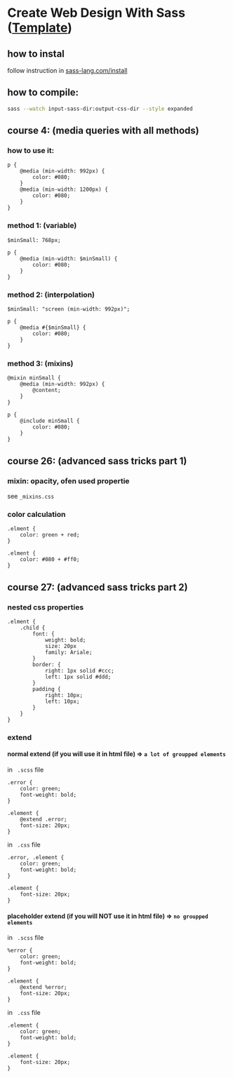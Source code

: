 # Create Web Design With Sass ([Template](https://www.os-templates.com/website-templates/template-demos/free-psd-templates/composition/))

## how to instal
follow instruction in [sass-lang.com/install](https://sass-lang.com/install)

## how to compile:
```sh
sass --watch input-sass-dir:output-css-dir --style expanded
```

## course 4: (media queries with all methods)
### how to use it:
```
p {
	@media (min-width: 992px) {
		color: #080;
	}
	@media (min-width: 1200px) {
		color: #080;
	}
}
```

### method 1: (variable)
```
$minSmall: 768px;
```

```
p {
	@media (min-width: $minSmall) {
		color: #080;
	}
}
```

### method 2: (interpolation)
```
$minSmall: "screen (min-width: 992px)";
```
```
p {
	@media #{$minSmall} {
		color: #080;
	}
}
```

### method 3: (mixins)
```
@mixin minSmall {
	@media (min-width: 992px) {
		@content;
	}
}
```
```
p {
	@include minSmall {
		color: #080;
	}
}
```

## course 26: (advanced sass tricks part 1)
### mixin: opacity, ofen used propertie
see ``_mixins.css``

### color calculation
```
.elment {
	color: green + red;
}
```
```
.elment {
	color: #080 + #ff0;
}
```

## course 27: (advanced sass tricks part 2)
### nested css properties
```
.elment {
	.child {
		font: {
			weight: bold;
			size: 20px
			family: Ariale;
		}
		border: {
			right: 1px solid #ccc;
			left: 1px solid #ddd;
		}
		padding {
			right: 10px;
			left: 10px;
		}
	}
}
```

### extend
#### normal extend (if you will use it in html file) => ``a lot of groupped elements``
in `` .scss`` file
```
.error {
	color: green;
	font-weight: bold;
}

.element {
	@extend .error;
	font-size: 20px;
}
```

in `` .css`` file
```
.error, .element {
	color: green;
	font-weight: bold;
}

.element {
	font-size: 20px;
}
```

#### placeholder extend (if you will NOT use it in html file) => ``no groupped elements``
in `` .scss`` file
```
%error {
	color: green;
	font-weight: bold;
}

.element {
	@extend %error;
	font-size: 20px;
}
```

in `` .css`` file
```
.element {
	color: green;
	font-weight: bold;
}

.element {
	font-size: 20px;
}
```